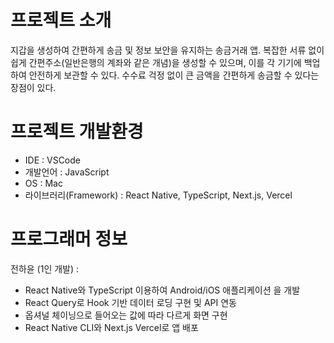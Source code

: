 # 프로젝트 소개
지갑을 생성하여 간편하게 송금 및 정보 보안을 유지하는 송금거래 앱.
복잡한 서류 없이 쉽게 간편주소(일반은행의 계좌와 같은 개념)을 생성할 수 있으며,
이를 각 기기에 백업하여 안전하게 보관할 수 있다.
수수료 걱정 없이 큰 금액을 간편하게 송금할 수 있다는 장점이 있다.

# 프로젝트 개발환경
- IDE : VSCode
- 개발언어 : JavaScript
- OS : Mac
- 라이브러리(Framework) : React Native, TypeScript, Next.js, Vercel

# 프로그래머 정보
전하윤 (1인 개발) :
- React Native와 TypeScript 이용하여 Android/iOS 애플리케이션 을 개발
- React Query로 Hook 기반 데이터 로딩 구현 및 API 연동
- 옵셔널 체이닝으로 들어오는 값에 따라 다르게 화면 구현
- React Native CLI와 Next.js Vercel로 앱 배포
